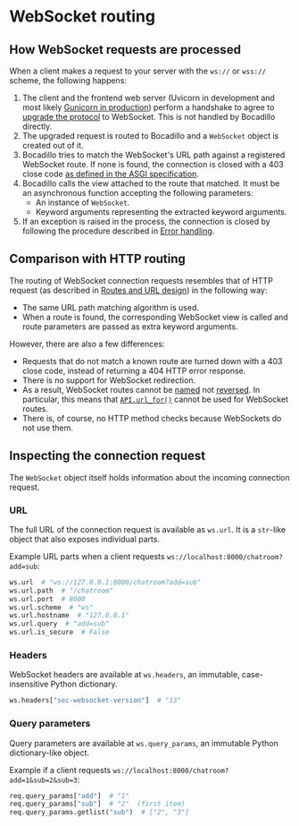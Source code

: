 # WebSocket routing

## How WebSocket requests are processed

When a client makes a request to your server with the `ws://` or `wss://` scheme, the following happens:

1. The client and the frontend web server (Uvicorn in development and most likely [Gunicorn in production][deployment]) perform a handshake to agree to [upgrade the protocol][upgrade] to WebSocket. This is not handled by Bocadillo directly.
2. The upgraded request is routed to Bocadillo and a `WebSocket` object is created out of it.
3. Bocadillo tries to match the WebSocket's URL path against a registered WebSocket route. If none is found, the connection is closed with a 403 close code [as defined in the ASGI specification][ASGI close].
4. Bocadillo calls the view attached to the route that matched. It must be an asynchronous function accepting the following parameters:
    - An instance of `WebSocket`.
    - Keyword arguments representing the extracted keyword arguments.
5. If an exception is raised in the process, the connection is closed by following the procedure described in [Error handling].

## Comparison with HTTP routing

The routing of WebSocket connection requests resembles that of HTTP request (as described in [Routes and URL design][http-routes]) in the following way:

- The same URL path matching algorithm is used.
- When a route is found, the corresponding WebSocket view is called and route parameters are passed as extra keyword arguments.

However, there are also a few differences:

- Requests that do not match a known route are turned down with a 403 close code, instead of returning a 404 HTTP error response.
- There is no support for WebSocket redirection.
- As a result, WebSocket routes cannot be [named] not [reversed]. In particular, this means that [`API.url_for()`][url-for] cannot be used for WebSocket routes.
- There is, of course, no HTTP method checks because WebSockets do not use them.

## Inspecting the connection request

The `WebSocket` object itself holds information about the incoming connection request.

### URL

The full URL of the connection request is available as `ws.url`. It is a `str`-like object that also exposes individual parts.

Example URL parts when a client requests `ws://localhost:8000/chatroom?add=sub`:

```python
ws.url  # "ws://127.0.0.1:8000/chatroom?add=sub"
ws.url.path  # "/chatroom"
ws.url.port  # 8000
ws.url.scheme  # "ws"
ws.url.hostname  # "127.0.0.1"
ws.url.query  # "add=sub"
ws.url.is_secure  # False
```

### Headers

WebSocket headers are available at `ws.headers`, an immutable, case-insensitive Python dictionary.

```python
ws.headers["sec-websocket-version"]  # "13"
```

### Query parameters

Query parameters are available at `ws.query_params`, an immutable Python
dictionary-like object.

Example if a client requests `ws://localhost:8000/chatroom?add=1&sub=2&sub=3`:

```python
req.query_params["add"]  # "1"
req.query_params["sub"]  # "2"  (first item)
req.query_params.getlist("sub")  # ["2", "3"]
```

[deployment]: ../../discussions/deployment.md
[upgrade]: https://developer.mozilla.org/en-US/docs/Web/HTTP/Protocol_upgrade_mechanism
[ASGI close]: https://asgi.readthedocs.io/en/latest/specs/www.html#close
[Error handling]: ./error-handling.md
[http-routes]: ../http/routing.md
[named]: ../http/routing.md#naming-routes
[reversed]: ../http/routing.md#reversing-named-routes
[url-for]: ../../api/api.md#url-for
